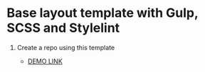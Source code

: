 # Base layout template with Gulp, SCSS and Stylelint
1. Create a repo using this template

    - [DEMO LINK](https://mykhailyk-vadym.github.io/mybike-landing/)
